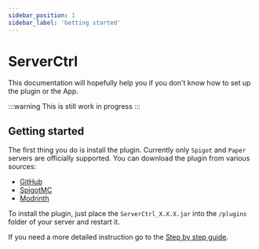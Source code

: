 ```yaml
---
sidebar_position: 1
sidebar_label: 'Getting started'
---
```


# ServerCtrl

This documentation will hopefully help you if you don't know how to set up the plugin or the App.

:::warning
This is still work in progress
:::

## Getting started

The first thing you do is install the plugin. Currently only `Spigot` and `Paper` servers are officially supported.
You can download the plugin from various sources:
- [GitHub](https://github.com/blitzdose/ServerCtrl/releases/latest)
- [SpigotMC](https://www.spigotmc.org/resources/serverctrl.72231)
- [Modrinth](https://modrinth.com/plugin/serverctrl)

To install the plugin, just place the `ServerCtrl_X.X.X.jar` into the `/plugins` folder of your server and restart it.

If you need a more detailed instruction go to the [Step by step guide](/docs/category/step-by-step-guide).